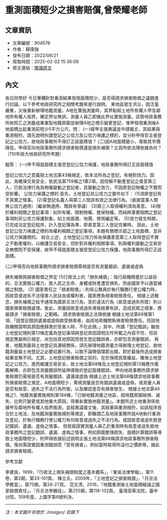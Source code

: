 # 重測面積短少之損害賠償,曾榮耀老師

## 文章資訊
- 文章編號：904576
- 作者：蘇偉強
- 發布日期：2022/06/21
- 爬取時間：2025-02-02 15:36:09
- 原文連結：[閱讀原文](https://real-estate.get.com.tw/Columns/detail.aspx?no=904576)

## 內文
各位同學好
今日專欄針對重測結果發現面積短少，是否得請求損害賠償之議題進行討論。以下參考地政研究所之相關考題來進行說明。
某地區發生洪災，因泛濫嚴重，災後重新辦理地籍測量。A地在實施測量時，其界點經土地所有權人甲及鄰地所有權人指界，確定界址無誤，測量人員乙即據此界址實施測量。該管地政事務所依照乙之測量成果重製地籍原圖並辦理A地之標示變更登記，惟甲發現重測後A地面積比起重測前短少5平方公尺。問： (一)經甲主張異議並中請複丈，其結果與重測相符。請先說明何謂登記之公信力及公信力保護之標的，並分析甲得否主張登記之公信力，故地政事務所不得訂正該面積值？ (二)因A地面積變小，導致其市價降低，甲得否向地政事務所請求損害賠償還是損失補償？又其所依法理依據為何？
（110年政大地政研究所考題）

擬答：
(一)甲不得就面積主張受登記公信力保護，地政事務所得訂正該面積值

登記公信力之意義按土地法第43條規定，依本法所為之登記，有絕對效力。因此，為確保交易安全，依民法第759條之1第2項，因信賴不動產登記之善意第三人，已依法律行為為物權變動之登記者，其變動之效力，不因原登記物權之不實而受影響。
公信力保護之標的 首先，土地登記具公信力之要件如下： (1)須原登記有不真實之情事。 (2)需登記名義人與第三人間具有效之法律行為。（直接當事人間無公信力適用）（繼承無適用、贈與有爭議） (3)第三人取得權利須為善意。 (4)限於權利相關之登記事項：如所有權、限制物權、擔保物權。而純粹事實相關之登記事項則非公信力保護對象。如土地面積、地價、使用編定等。 (5)效力發生時期，已完成法定登記程序，計入登記簿為準，即善意第三人登記完畢時。 因此，土地登記公信力保護之標的為權利相關之登記事項，本題有關標示部之土地面積，並非公信力保護標的。
綜合上述，土地登記公信力係為保護善意第三人取得登記不實之不動產權利，以維護交易安全，但針對非權利相關事項，則與權利變動之交易安全無關而不受保護，故甲不得就面積主張受登記公信力保護，地政事務所得訂正該面積。 

 (二)甲得否向地政事務所請求損害賠償需視是否有測量錯誤、遺漏或虛偽

損失補償與損害賠償之界定 (1)行政法上的「損失補償」：指行政機關基於公益目的，合法實施公權力，致人民之生命、身體或財產遭受損失，而由國家予以適當補償之制度。 (2) 國家責任之「損害賠償」：則係公務員於執行職務行使公權力時，因故意或過失不法侵害人民自由或權利者，國家應負損害賠償責任。 根據上述概念，損失補償之給予通常為國家合法行為，至於違法行為（故意或過失所致）則以國家損害賠償處理。爰此，測量因故意或過失導致結果有誤，造成民眾之侵害，應屬請求「損害賠償」之範疇。 
請求損害賠償之法理依據 根據土地法第68條第1項，「因登記錯誤遺漏或虛偽致受損害者，由該地政機關負損害賠償責任。但該地政機關證明其原因應歸責於受害人時，不在此限。」其中，所謂「登記錯誤」雖依土地登記規則第13條定義為登記事項與登記原因證明文件所載之內容不符，但該規定應屬例示規定，尚包括其他原因而發生登記錯誤者，亦即包含測量錯誤。 再者，地籍測量與土地登記具連結關係，須先辦理地籍測量方得辦理土地登記，故地籍測量屬土地登記之必要前置行為，以致不論哪個環節出錯，對於最後所造成損害結果並無不同。尤其，土地登記損害賠償之目的，在於保障民眾權益，確保土地登記之公信力，進而維護交易安全，故土地法第68條及土地登記規則第13條應作廣義解釋，亦即包含測量錯誤所延伸導致的登記面積錯誤。 
甲向地政事務所請求損害賠償仍需視是否有測量錯誤、遺漏或虛偽 根據上述土地法第68條請求地政事務所損害賠償之規定，A地面積短少，需視測量是否有錯誤遺漏或虛偽，或測量人員是否有故意、過失之不法行為所致，以及確認是否有損害發生。 根據土地法第46條之1、地籍測量實施規則第184條，「已辦地籍測量之地區，因地籍原圖破損、滅失、比例尺變更或其他重大原因，得重新實施地籍測量」。本題所述土地重測係依據甲及鄰地所有權人指界施測，並經異議複丈後，其結果與重測相符，如該程序皆合於土地法、及地籍測量實施規則等規定，即難謂乙及地政事務所就A地執行重測及登記，於執行職務行使公權力有何故意或過失之不法行為，或因故意或過失致登記錯誤、遺漏、虛偽之情事。 倘若經證實測量人員乙於重測時有故意或過失致地政事務所之登記錯誤、遺漏、虛偽之情事，例如原圖整理疏失、面積計算錯誤等導致土地面積短少，則甲得依據前述說明主張土地法第68條請求地政事務所損害賠償。惟尚需證實因重測錯誤而「受有損害」，例如當時取得所溢付之價款等，據此請求損害賠償。 

參考文獻

李建良，1999，「行政法上損失補償制度之基本體系」，『東吳法律學報』，第11卷，第2期，第33-101頁。 
陳立夫，2009年，「土地登記之損害賠償」，『月旦法學教室』，第75期，第26-27頁。 
范文清，2016，「地籍重測後土地面積縮減之國家賠償責任」，『月旦法學雜誌』，第255期，第118-132頁。 
臺灣高等法院，臺中分院，109年度，上國字第6號判決。

---
*注：本文圖片存放於 ./images/ 目錄下*
